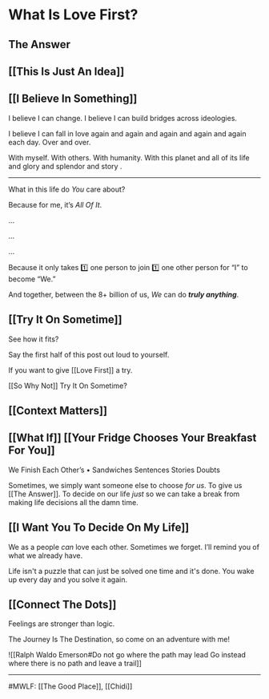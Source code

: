  # What Is Love First?
## The Answer

## [[This Is Just An Idea]]


## [[I Believe In Something]]

I believe I can change.
I believe I can build bridges across ideologies.


I believe I can fall in love again
	and again
		and again and again and again
each day. 
Over and over.

With myself.
With others.
With humanity.
With this planet 
	and all of its life and glory
		and splendor 
		and story
.


----

What in this life do _You_ care about?

Because for me, it’s _All Of It_.

…

…

…

Because it only takes 1️⃣ one person to join 1️⃣  one other person for “I” to become “We.”

And together, between the 8+ billion of us, *We* can do ***truly anything***.

## [[Try It On Sometime]]

See how it fits?

Say the first half of this post out loud to yourself.

If you want to give [[Love First]] a try.

[[So Why Not]] Try It On Sometime?


## [[Context Matters]]





## [[What If]] [[Your Fridge Chooses Your Breakfast For You]]


We Finish Each Other’s •
	Sandwiches
	Sentences
	Stories
	Doubts


Sometimes, we simply want someone else to choose _for us_. To give us [[The Answer]]. To decide on our life _just_ so we can take a break from making life decisions all the damn time.



## [[I Want You To Decide On My Life]]

We as a people *can* love each other. Sometimes we forget.
I’ll remind you of what we already have.

Life isn't a puzzle that can just be solved one time and it's done. You wake up every day and you solve it again.


## [[Connect The Dots]]

Feelings are stronger than logic.

The Journey Is The Destination, so come on an adventure with me!

![[Ralph Waldo Emerson#Do not go where the path may lead Go instead where there is no path and leave a trail]]

---
#MWLF: [[The Good Place]], [[Chidi]]